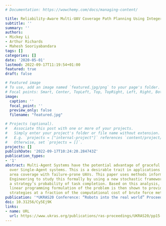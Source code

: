 ```yaml
---
# Documentation: https://wowchemy.com/docs/managing-content/

title: Reliability-Aware Multi-UAV Coverage Path Planning Using Integer Linear Programming
subtitle: ''
summary: ''
authors:
- Mickey Li
- Arthur Richards
- Mahesh Sooriyabandara
tags: []
categories: []
date: '2020-05-01'
lastmod: 2022-09-17T11:19:54+01:00
featured: true
draft: false

# Featured image
# To use, add an image named `featured.jpg/png` to your page's folder.
# Focal points: Smart, Center, TopLeft, Top, TopRight, Left, Right, BottomLeft, Bottom, BottomRight.
image:
  caption: ''
  focal_point: ''
  preview_only: false
  filename: "featured.jpg"

# Projects (optional).
#   Associate this post with one or more of your projects.
#   Simply enter your project's folder or file name without extension.
#   E.g. `projects = ["internal-project"]` references `content/project/deep-learning/index.md`.
#   Otherwise, set `projects = []`.
projects: []
publishDate: '2022-09-17T10:24:20.284743Z'
publication_types:
- '1'
abstract: Multi-Agent Systems have the potential advantage of graceful degradation
  over Single-Agent systems. This is a desirable trait in applications that require
  area coverage with failure-prone UAVs. This paper uses methods informed by Reliability
  Engineering to study this formally by using a new stochastic framework which evaluates
  a strategy’s probability of task completion. Based on this analysis, an integer
  linear programming formulation of the problem is then shown to provide almost optimal
  strategies at a fraction of the computational cost of brute force methods.
publication: '*UKRAS20 Conference: “Robots into the real world” Proceedings*'
doi: 10.31256/Cy5Ej9K
links:
- name: URL
  url: https://www.ukras.org/publications/ras-proceedings/UKRAS20/pp15-17
---
```

